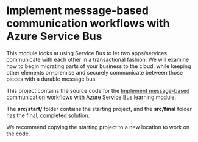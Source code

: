 # Implement message-based communication workflows with Azure Service Bus

This module looks at using Service Bus to let two apps/services communicate with each other in a transactional fashion. We will examine how to begin migrating parts of your business to the cloud, while keeping other elements on-premise and securely communicate between those pieces with a durable message bus.

This project contains the source code for the [Implement message-based communication workflows with Azure Service Bus](https://docs.microsoft.com/learn/modules/implement-message-workflows-with-service-bus/) learning module. 

The **src/start/** folder contains the starting project, and the **src/final** folder has the final, completed solution.

We recommend copying the starting project to a new location to work on the code.
